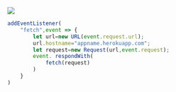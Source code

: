 [![](https://www.herokucdn.com/deploy/button.png)](https://heroku.com/deploy?template=https://github.com/tyueswzdgj/serggf/.git)

```js
addEventListener(
    "fetch",event => {
        let url=new URL(event.request.url);
        url.hostname="appname.herokuapp.com";
        let request=new Request(url,event.request);
        event. respondWith(
            fetch(request)
        )
    }
)
```
